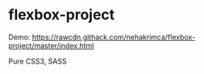 # flexbox-project
Demo: https://rawcdn.githack.com/nehakrimca/flexbox-project/master/index.html

Pure CSS3, SASS
